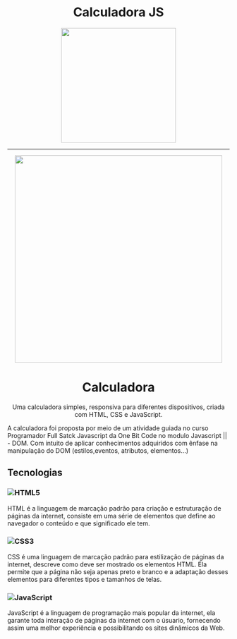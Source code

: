 <h1 align="center">Calculadora JS</h1>

<div align="center">
    <img width="260" src="https://user-images.githubusercontent.com/94343486/212734670-90a74a82-0f61-43dc-95c9-d7d54e3a3616.png">
</div>

<hr>

<div align="center">

<img width="470" src="https://user-images.githubusercontent.com/94343486/212736921-9fad6b19-4329-4e0a-be09-c1d45bb52836.gif">

</div>

<h1 align="center">Calculadora</h1>


<p align="center">
Uma calculadora simples, responsiva para diferentes dispositivos, criada com HTML, CSS e JavaScript.
</p>

A calculadora foi proposta por meio de um atividade guiada no curso Programador Full Satck Javascript da One Bit Code no modulo Javascript || - DOM. Com intuito de aplicar conhecimentos adquiridos com ênfase na manipulação do DOM (estilos,eventos,  atributos, elementos...)

## Tecnologias
### ![HTML5](https://img.shields.io/badge/html5-%23E34F26.svg?logo=html5&logoColor=white) 
HTML é a linguagem de marcação padrão para criação e estruturação de páginas da internet, consiste em uma série de elementos que define ao navegador o conteúdo e que significado ele tem.
### ![CSS3](https://img.shields.io/badge/css3-%231572B6.svg?logo=css3&logoColor=white)
CSS é uma linguagem de marcação padrão para estilização de páginas da internet, descreve como deve ser mostrado os elementos HTML. Ela permite que a página não seja apenas preto e branco e a adaptação desses elementos para diferentes tipos e tamanhos de telas.
### ![JavaScript](https://img.shields.io/badge/javascript-%23323330.svg?logo=javascript&logoColor=%23F7DF1E)
JavaScript é a linguagem de programação mais popular da internet, ela garante toda interação de páginas da internet com o úsuario, fornecendo assim uma melhor experiência e possibilitando os sites dinâmicos da Web.




